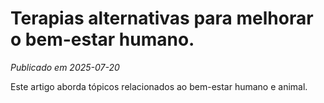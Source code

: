 # Terapias alternativas para melhorar o bem-estar humano.

*Publicado em 2025-07-20*

Este artigo aborda tópicos relacionados ao bem-estar humano e animal.
